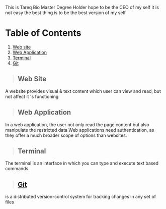 This is Tareq Bio Master Degree Holder hope to be the CEO of my self it is not easy the best thing is to be the best version of my self


# Table of Contents
1. [Web site](#Website)
2. [Web Application](#WebApp)
3. [Terminal](#Using-Terminal)
4. [Git](#https://opensource.com/article/18/1/step-step-guide-git#:~:text=Git%20is%20a%20version%2Dcontrol,program%2C%20code%2C%20or%20file.)


> ## Web Site

 A website provides visual & text content which user can view and read, but not affect it 's functioning


> ## Web Application

In a web application, the user not only read the page content but also manipulate the restricted data Web applications need authentication, as they offer a much broader scope of options than websites.

> ## Terminal

The terminal is an interface in which you can type and execute text based commands.
> ## [Git](https://opensource.com/article/18/1/step-step-guide-git#:~:text=Git%20is%20a%20version%2Dcontrol,program%2C%20code%2C%20or%20file.)

is a distributed version-control system for tracking changes in any set of files